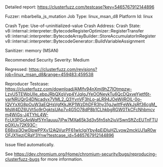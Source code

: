 Detailed report: https://clusterfuzz.com/testcase?key=5465767912144896

Fuzzer: mbarbella_js_mutation
Job Type: linux_msan_d8
Platform Id: linux

Crash Type: Use-of-uninitialized-value
Crash Address: 
Crash State:
  v8::internal::interpreter::BytecodeRegisterOptimizer::RegisterTransfer
  v8::internal::interpreter::BytecodeArrayBuilder::StoreAccumulatorInRegister
  v8::internal::interpreter::BytecodeGenerator::BuildVariableAssignment
  
Sanitizer: memory (MSAN)

Recommended Security Severity: Medium

Regressed: https://clusterfuzz.com/revisions?job=linux_msan_d8&range=459483:459538

Reproducer Testcase: https://clusterfuzz.com/download/AMIfv94nXmj9hZ7IOtmpzw-LzvU5TEWpUIle_ebpJRbQXqVvp4YJqIgJYeOONeykTu6QcDQxveYjetf6t-yarNRUQrG4DNcadvx7VML2_Q3YvnVF3hLo-aLR94JOeWjlROlL-0o-lQVYxXG8pOuW3aEQHsVgfKkJKP1WzDhDFR3hy31gJwltfFeWkJsRf36cgM_MsW4DZ6UVt5o9rOgktsUAp7v4G5O78dP8b1CLhkbgRGW0TkCFcNhbmcvm4WiGs-J4TYhL4W-FcUt3PGcAnWqf5Yn1auuu7jPw7MXa65k3d3v5fn5sh2iuVSwnSftZcEUTnFTUpOXUv72K93C-E68xsi3Ow0IpwPPXv12AQVurPF61wIcIgiYby4pEiDluHZLyow2mckUJ1aR0wOFJX1iezjCRaY3Ynw?testcase_id=5465767912144896


Issue filed automatically.

See https://dev.chromium.org/Home/chromium-security/bugs/reproducing-clusterfuzz-bugs for more information.